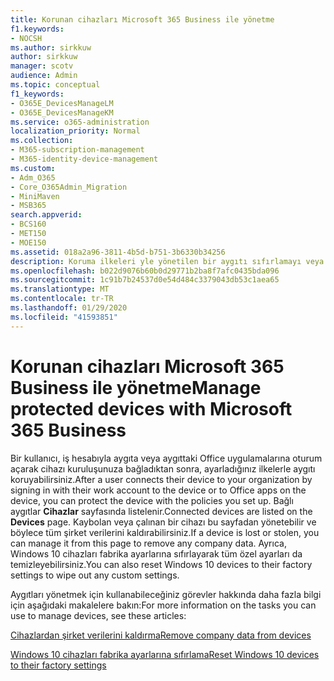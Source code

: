 ```yaml
---
title: Korunan cihazları Microsoft 365 Business ile yönetme
f1.keywords:
- NOCSH
ms.author: sirkkuw
author: sirkkuw
manager: scotv
audience: Admin
ms.topic: conceptual
f1_keywords:
- O365E_DevicesManageLM
- O365E_DevicesManageKM
ms.service: o365-administration
localization_priority: Normal
ms.collection:
- M365-subscription-management
- M365-identity-device-management
ms.custom:
- Adm_O365
- Core_O365Admin_Migration
- MiniMaven
- MSB365
search.appverid:
- BCS160
- MET150
- MOE150
ms.assetid: 018a2a96-3811-4b5d-b751-3b6330b34256
description: Koruma ilkeleri yle yönetilen bir aygıtı sıfırlamayı veya silmeyi öğrenin.
ms.openlocfilehash: b022d9076b60b0d29771b2ba8f7afc0435bda096
ms.sourcegitcommit: 1c91b7b24537d0e54d484c3379043db53c1aea65
ms.translationtype: MT
ms.contentlocale: tr-TR
ms.lasthandoff: 01/29/2020
ms.locfileid: "41593851"
---
```

# <a name="manage-protected-devices-with-microsoft-365-business"></a><span data-ttu-id="e19ef-103">Korunan cihazları Microsoft 365 Business ile yönetme</span><span class="sxs-lookup"><span data-stu-id="e19ef-103">Manage protected devices with Microsoft 365 Business</span></span>

<span data-ttu-id="e19ef-104">Bir kullanıcı, iş hesabıyla aygıta veya aygıttaki Office uygulamalarına oturum açarak cihazı kuruluşunuza bağladıktan sonra, ayarladığınız ilkelerle aygıtı koruyabilirsiniz.</span><span class="sxs-lookup"><span data-stu-id="e19ef-104">After a user connects their device to your organization by signing in with their work account to the device or to Office apps on the device, you can protect the device with the policies you set up.</span></span> <span data-ttu-id="e19ef-105">Bağlı aygıtlar **Cihazlar** sayfasında listelenir.</span><span class="sxs-lookup"><span data-stu-id="e19ef-105">Connected devices are listed on the **Devices** page.</span></span> <span data-ttu-id="e19ef-106">Kaybolan veya çalınan bir cihazı bu sayfadan yönetebilir ve böylece tüm şirket verilerini kaldırabilirsiniz.</span><span class="sxs-lookup"><span data-stu-id="e19ef-106">If a device is lost or stolen, you can manage it from this page to remove any company data.</span></span> <span data-ttu-id="e19ef-107">Ayrıca, Windows 10 cihazları fabrika ayarlarına sıfırlayarak tüm özel ayarları da temizleyebilirsiniz.</span><span class="sxs-lookup"><span data-stu-id="e19ef-107">You can also reset Windows 10 devices to their factory settings to wipe out any custom settings.</span></span> 

<span data-ttu-id="e19ef-108">Aygıtları yönetmek için kullanabileceğiniz görevler hakkında daha fazla bilgi için aşağıdaki makalelere bakın:</span><span class="sxs-lookup"><span data-stu-id="e19ef-108">For more information on the tasks you can use to manage devices, see these articles:</span></span> 
  
[<span data-ttu-id="e19ef-109">Cihazlardan şirket verilerini kaldırma</span><span class="sxs-lookup"><span data-stu-id="e19ef-109">Remove company data from devices</span></span>](remove-company-data.md)
  
[<span data-ttu-id="e19ef-110">Windows 10 cihazları fabrika ayarlarına sıfırlama</span><span class="sxs-lookup"><span data-stu-id="e19ef-110">Reset Windows 10 devices to their factory settings</span></span>](reset-devices-to-factory-settings.md)
  

